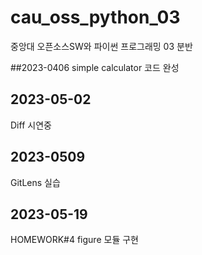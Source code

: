 # cau_oss_python_03
중앙대 오픈소스SW와 파이썬 프로그래밍 03 분반

##2023-0406
simple calculator 코드 완성

## 2023-05-02
Diff 시연중

## 2023-0509
GitLens 실습

## 2023-05-19
HOMEWORK#4 figure 모듈 구현